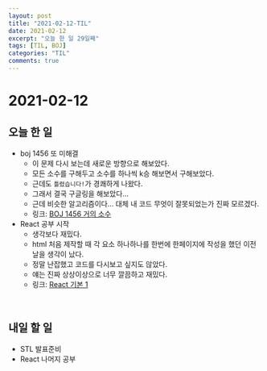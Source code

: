 ```yaml
---
layout: post
title: "2021-02-12-TIL"
date: 2021-02-12
excerpt: "오늘 한 일 29일째"
tags: [TIL, BOJ]
categories: "TIL"
comments: true
---
```


# 2021-02-12

## 오늘 한 일    
- boj 1456 또 미해결
    - 이 문제 다시 보는데 새로운 방향으로 해보았다.
    - 모든 소수를 구해두고 소수를 하나씩 k승 해보면서 구해보았다.
    - 근데도 `틀렸습니다!`가 경쾌하게 나왔다.
    - 그래서 결국 구글링을 해보았다...
    - 근데 비슷한 알고리즘이다... 대체 내 코드 무엇이 잘못되었는가 진짜 모르겠다.
    - 링크: [BOJ 1456 거의 소수](https://l-zzu-h.tistory.com/entry/BOJ-1456%EA%B1%B0%EC%9D%98-%EC%86%8C%EC%88%98)
- React 공부 시작
    - 생각보다 재밌다.
    - html 처음 제작할 때 각 요소 하나하나를 한번에 한페이지에 작성을 했던 이전 날을 생각이 났다.
    - 정말 난잡했고 코드를 다시보고 싶지도 않았다.
    - 얘는 진짜 상상이상으로 너무 깔끔하고 재밌다.
    - 링크: [React 기본 1](https://l-zzu-h.tistory.com/entry/React-%EA%B8%B0%EB%B3%B8-1)
<br>

## 내일 할 일
- STL 발표준비
- React 나머지 공부